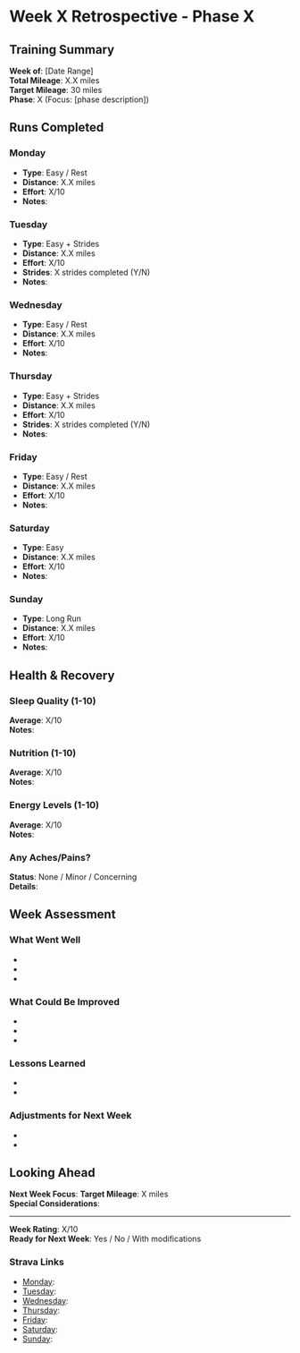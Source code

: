 # Week X Retrospective - Phase X

## Training Summary
**Week of**: [Date Range]  
**Total Mileage**: X.X miles  
**Target Mileage**: 30 miles  
**Phase**: X (Focus: [phase description])

## Runs Completed

### Monday
- **Type**: Easy / Rest
- **Distance**: X.X miles
- **Effort**: X/10
- **Notes**: 

### Tuesday
- **Type**: Easy + Strides
- **Distance**: X.X miles
- **Effort**: X/10
- **Strides**: X strides completed (Y/N)
- **Notes**: 

### Wednesday
- **Type**: Easy / Rest
- **Distance**: X.X miles
- **Effort**: X/10
- **Notes**: 

### Thursday
- **Type**: Easy + Strides
- **Distance**: X.X miles
- **Effort**: X/10
- **Strides**: X strides completed (Y/N)
- **Notes**: 

### Friday
- **Type**: Easy / Rest
- **Distance**: X.X miles
- **Effort**: X/10
- **Notes**: 

### Saturday
- **Type**: Easy
- **Distance**: X.X miles
- **Effort**: X/10
- **Notes**: 

### Sunday
- **Type**: Long Run
- **Distance**: X.X miles
- **Effort**: X/10
- **Notes**: 

## Health & Recovery

### Sleep Quality (1-10)
**Average**: X/10  
**Notes**: 

### Nutrition (1-10)
**Average**: X/10  
**Notes**: 

### Energy Levels (1-10)
**Average**: X/10  
**Notes**: 

### Any Aches/Pains?
**Status**: None / Minor / Concerning  
**Details**: 

## Week Assessment

### What Went Well
- 
- 
- 

### What Could Be Improved
- 
- 
- 

### Lessons Learned
- 
- 

### Adjustments for Next Week
- 
- 

## Looking Ahead
**Next Week Focus**: 
**Target Mileage**: X miles  
**Special Considerations**: 

---
**Week Rating**: X/10  
**Ready for Next Week**: Yes / No / With modifications

### Strava Links
- [Monday](): 
- [Tuesday](): 
- [Wednesday](): 
- [Thursday](): 
- [Friday](): 
- [Saturday](): 
- [Sunday](): 